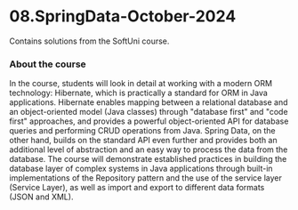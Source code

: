 # 08.SpringData-October-2024

Contains solutions from the SoftUni course.

<h3>About the course</h3>
<p>In the course, students will look in detail at working with a modern ORM technology: Hibernate, which is practically a standard for ORM in Java applications. Hibernate enables mapping between a relational database and an object-oriented model (Java classes) through "database first" and "code first" approaches, and provides a powerful object-oriented API for database queries and performing CRUD operations from Java. Spring Data, on the other hand, builds on the standard API even further and provides both an additional level of abstraction and an easy way to process the data from the database. The course will demonstrate established practices in building the database layer of complex systems in Java applications through built-in implementations of the Repository pattern and the use of the service layer (Service Layer), as well as import and export to different data formats (JSON and XML).</p>
